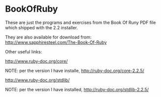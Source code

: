 # BookOfRuby

These are just the programs and exercises from the Book Of Runy PDF file which shipped with the 2.2 installer.

They are also available for download from: http://www.sapphiresteel.com/The-Book-Of-Ruby

Other useful links:

http://www.ruby-doc.org/core/

NOTE: per the version I have installe, http://ruby-doc.org/core-2.2.5/

http://www.ruby-doc.org/stdlib/

NOTE: per the version I have installed, http://ruby-doc.org/stdlib-2.2.5/
